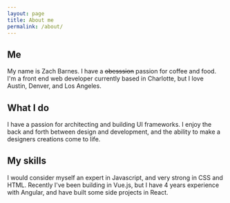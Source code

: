 ```yaml
---
layout: page
title: About me
permalink: /about/
---
```


## Me
My name is Zach Barnes. I have a ~~obesssion~~ passion for coffee and food. I'm a front end web developer currently based in Charlotte, but I love
Austin, Denver, and Los Angeles.

## What I do
I have a passion for architecting and building UI frameworks. I enjoy the back and forth between design and development,
and the ability to make a designers creations come to life.

## My skills
I would consider myself an expert in Javascript, and very strong in CSS and HTML. Recently I've been building in Vue.js,
but I have 4 years experience with Angular, and have built some side projects in React.
